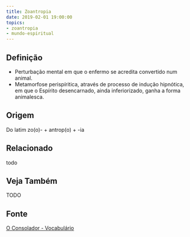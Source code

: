 ```yaml
---
title: Zoantropia
date: 2019-02-01 19:00:00
topics:
- zoantropia
- mundo-espiritual
---
```


## Definição
* Perturbação mental em que o enfermo se acredita convertido num animal. 
* Metamorfose perispíritica, através de processo de indução hipnótica, em que o
   Espírito desencarnado, ainda inferiorizado, ganha a forma animalesca. 

## Origem
Do latim zo(o)- + antrop(o) + -ia

## Relacionado
todo

## Veja Também
TODO

## Fonte
[O Consolador - Vocabulário](http://www.oconsolador.com.br/linkfixo/vocabulario/principal.html)
